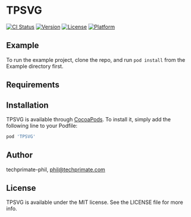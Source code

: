 # TPSVG

[![CI Status](https://img.shields.io/travis/techprimate-phil/TPSVG.svg?style=flat)](https://travis-ci.org/techprimate-phil/TPSVG)
[![Version](https://img.shields.io/cocoapods/v/TPSVG.svg?style=flat)](https://cocoapods.org/pods/TPSVG)
[![License](https://img.shields.io/cocoapods/l/TPSVG.svg?style=flat)](https://cocoapods.org/pods/TPSVG)
[![Platform](https://img.shields.io/cocoapods/p/TPSVG.svg?style=flat)](https://cocoapods.org/pods/TPSVG)

## Example

To run the example project, clone the repo, and run `pod install` from the Example directory first.

## Requirements

## Installation

TPSVG is available through [CocoaPods](https://cocoapods.org). To install
it, simply add the following line to your Podfile:

```ruby
pod 'TPSVG'
```

## Author

techprimate-phil, phil@techprimate.com

## License

TPSVG is available under the MIT license. See the LICENSE file for more info.
